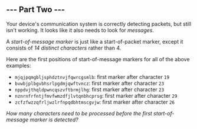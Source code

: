 ## --- Part Two ---

Your device's communication system is correctly detecting packets, but still isn't working. It looks like it also needs to look for *messages*.

A *start-of-message marker* is just like a start-of-packet marker, except it consists of *14 distinct characters* rather than 4.

Here are the first positions of start-of-message markers for all of the above examples:

- `mjqjpqmgbljsphdztnvjfqwrcgsmlb`: first marker after character `19`
- `bvwbjplbgvbhsrlpgdmjqwftvncz`: first marker after character `23`
- `nppdvjthqldpwncqszvftbrmjlhg`: first marker after character `23`
- `nznrnfrfntjfmvfwmzdfjlvtqnbhcprsg`: first marker after character `29`
- `zcfzfwzzqfrljwzlrfnpqdbhtmscgvjw`: first marker after character `26`

*How many characters need to be processed before the first start-of-message marker is detected?*